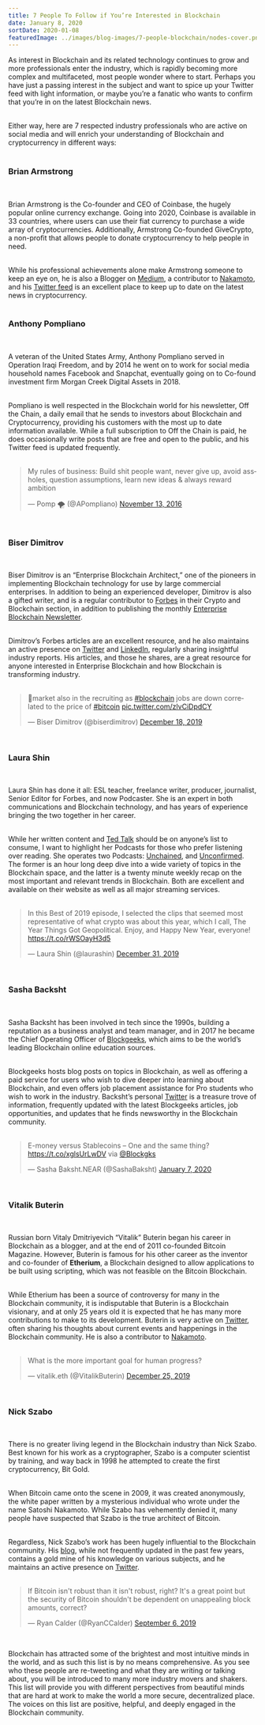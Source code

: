 ```yaml
---
title: 7 People To Follow if You’re Interested in Blockchain
date: January 8, 2020
sortDate: 2020-01-08
featuredImage: ../images/blog-images/7-people-blockchain/nodes-cover.png
---
```


<div class="text-gray-900 text-left text-2xl md:text-xl">
As interest in Blockchain and its related technology continues to grow and more professionals enter the industry, which is rapidly becoming more complex and multifaceted, most people wonder where to start. Perhaps you have just a passing interest in the subject and want to spice up your Twitter feed with light information, or maybe you’re a fanatic who wants to confirm that you’re in on the latest Blockchain news.<br><br>

Either way, here are 7 respected industry professionals who are active on social media and will enrich your understanding of Blockchain and cryptocurrency in different ways:<br><br>

<h3 class="text-gray-600 text-4xl">Brian Armstrong</h3><br>

Brian Armstrong is the Co-founder and CEO of Coinbase, the hugely popular online currency exchange. Going into 2020, Coinbase is available in 33 countries, where users can use their fiat currency to purchase a wide array of cryptocurrencies. Additionally, Armstrong Co-founded GiveCrypto, a non-profit that allows people to donate cryptocurrency to help people in need.<br><br>

While his professional achievements alone make Armstrong someone to keep an eye on, he is also a Blogger on <a class="text-purple-600 hover:text-purple-400" href="https://medium.com/@barmstrong" rel="noopener noreferrer nofollow" target="_blank">Medium</a>, a contributor to <a class="text-purple-600 hover:text-purple-400" href="https://nakamoto.com/crypto-in-the-2020s/" rel="noopener noreferrer nofollow" target="_blank">Nakamoto</a>, and his <a class="text-purple-600 hover:text-purple-400" href="https://twitter.com/brian_armstrong" rel="noopener noreferrer nofollow" target="_blank">Twitter feed</a> is an excellent place to keep up to date on the latest news in cryptocurrency.<br><br>

<h3 class="text-gray-600 text-4xl">Anthony Pompliano</h3><br>

A veteran of the United States Army, Anthony Pompliano served in Operation Iraqi Freedom, and by 2014 he went on to work for social media household names Facebook and Snapchat, eventually going on to Co-found investment firm Morgan Creek Digital Assets in 2018.<br><br>

Pompliano is well respected in the Blockchain world for his newsletter, Off the Chain, a daily email that he sends to investors about Blockchain and Cryptocurrency, providing his customers with the most up to date information available. While a full subscription to Off the Chain is paid, he does occasionally write posts that are free and open to the public, and his Twitter feed is updated frequently.<br><br>

<div class="mx-12 flex flex-row justify-center">
<blockquote class="twitter-tweet"><p lang="en" dir="ltr">My rules of business: Build shit people want, never give up, avoid assholes, question assumptions, learn new ideas &amp; always reward ambition</p>&mdash; Pomp 🌪 (@APompliano) <a href="https://twitter.com/APompliano/status/797846518288044032?ref_src=twsrc%5Etfw">November 13, 2016</a></blockquote>
</div><br>

<h3 class="text-gray-600 text-4xl">Biser Dimitrov</h3><br>

Biser Dimitrov is an “Enterprise Blockchain Architect,” one of the pioneers in implementing Blockchain technology for use by large commercial enterprises. In addition to being an experienced developer, Dimitrov is also a gifted writer, and is a regular contributor to <a class="text-purple-600 hover:text-purple-400" href="https://www.forbes.com/sites/biserdimitrov/?sh=53d00de85d48" rel="noopener noreferrer nofollow" target="_blank">Forbes</a> in their Crypto and Blockchain section, in addition to publishing the monthly <a class="text-purple-600 hover:text-purple-400" href="https://enterpriseblockchain.substack.com/p/enterprise-blockchain-newsletter-f3c" rel="noopener noreferrer nofollow" target="_blank">Enterprise Blockchain Newsletter</a>.<br><br>

Dimitrov’s Forbes articles are an excellent resource, and he also maintains an active presence on <a class="text-purple-600 hover:text-purple-400" href="https://twitter.com/biserdimitrov" rel="noopener noreferrer nofollow" target="_blank">Twitter</a> and <a class="text-purple-600 hover:text-purple-400" href="https://www.linkedin.com/in/biserdimitrov/" rel="noopener noreferrer nofollow" target="_blank">LinkedIn</a>, regularly sharing insightful industry reports. His articles, and those he shares, are a great resource for anyone interested in Enterprise Blockchain and how Blockchain is transforming industry.<br><br>

<div class="mx-12 flex flex-row justify-center">
<blockquote class="twitter-tweet"><p lang="en" dir="ltr">🐻market also in the recruiting as <a href="https://twitter.com/hashtag/blockchain?src=hash&amp;ref_src=twsrc%5Etfw">#blockchain</a> jobs are down correlated to the price of <a href="https://twitter.com/hashtag/bitcoin?src=hash&amp;ref_src=twsrc%5Etfw">#bitcoin</a> <a href="https://t.co/zlvCiDpdCY">pic.twitter.com/zlvCiDpdCY</a></p>&mdash; Biser Dimitrov (@biserdimitrov) <a href="https://twitter.com/biserdimitrov/status/1207149903085891585?ref_src=twsrc%5Etfw">December 18, 2019</a></blockquote>
</div><br>

<h3 class="text-gray-600 text-4xl">Laura Shin</h3><br>

Laura Shin has done it all: ESL teacher, freelance writer, producer, journalist, Senior Editor for Forbes, and now Podcaster. She is an expert in both communications and Blockchain technology, and has years of experience bringing the two together in her career.<br><br>

While her written content and <a class="text-purple-600 hover:text-purple-400" href="" rel="noopener noreferrer nofollow" target="_blank">Ted Talk</a> should be on anyone’s list to consume, I want to highlight her Podcasts for those who prefer listening over reading. She operates two Podcasts: <a class="text-purple-600 hover:text-purple-400" href="https://unchainedpodcast.com/category/unchained/" rel="noopener noreferrer nofollow" target="_blank">Unchained</a>, and <a class="text-purple-600 hover:text-purple-400" href="https://unchainedpodcast.com/category/unconfirmed/" rel="noopener noreferrer nofollow" target="_blank">Unconfirmed</a>. The former is an hour long deep dive into a wide variety of topics in the Blockchain space, and the latter is a twenty minute weekly recap on the most important and relevant trends in Blockchain. Both are excellent and available on their website as well as all major streaming services.<br><br>

<div class="mx-12 flex flex-row justify-center">
<blockquote class="twitter-tweet"><p lang="en" dir="ltr">In this Best of 2019 episode, I selected the clips that seemed most representative of what crypto was about this year, which I call, The Year Things Got Geopolitical. Enjoy, and Happy New Year, everyone! <a href="https://t.co/rWSOayH3d5">https://t.co/rWSOayH3d5</a></p>&mdash; Laura Shin (@laurashin) <a href="https://twitter.com/laurashin/status/1212090283569156098?ref_src=twsrc%5Etfw">December 31, 2019</a></blockquote>
</div><br>

<h3 class="text-gray-600 text-4xl">Sasha Backsht</h3><br>

Sasha Backsht has been involved in tech since the 1990s, building a reputation as a business analyst and team manager, and in 2017 he became the Chief Operating Officer of <a class="text-purple-600 hover:text-purple-400" href="https://blockgeeks.com/" rel="noopener noreferrer nofollow" target="_blank">Blockgeeks</a>, which aims to be the world’s leading Blockchain online education sources.<br><br>

Blockgeeks hosts blog posts on topics in Blockchain, as well as offering a paid service for users who wish to dive deeper into learning about Blockchain, and even offers job placement assistance for Pro students who wish to work in the industry. Backsht’s personal <a class="text-purple-600 hover:text-purple-400" href="" rel="noopener noreferrer nofollow" target="_blank">Twitter</a> is a treasure trove of information, frequently updated with the latest Blockgeeks articles, job opportunities, and updates that he finds newsworthy in the Blockchain community.<br><br>

<div class="mx-12 flex flex-row justify-center">
<blockquote class="twitter-tweet"><p lang="en" dir="ltr">E-money versus Stablecoins – One and the same thing? <a href="https://t.co/xglsUrLwDV">https://t.co/xglsUrLwDV</a> via <a href="https://twitter.com/Blockgks?ref_src=twsrc%5Etfw">@Blockgks</a></p>&mdash; Sasha ₿aksht.NEAR (@SashaBaksht) <a href="https://twitter.com/SashaBaksht/status/1214684337888563200?ref_src=twsrc%5Etfw">January 7, 2020</a></blockquote>
</div><br>

<h3 class="text-gray-600 text-4xl">Vitalik Buterin</h3><br>

Russian born Vitaly Dmitriyevich “Vitalik” Buterin began his career in Blockchain as a blogger, and at the end of 2011 co-founded Bitcoin Magazine. However, Buterin is famous for his other career as the inventor and co-founder of **Etherium**, a Blockchain designed to allow applications to be built using scripting, which was not feasible on the Bitcoin Blockchain.<br><br>

While Etherium has been a source of controversy for many in the Blockchain community, it is indisputable that Buterin is a Blockchain visionary, and at only 25 years old it is expected that he has many more contributions to make to its development. Buterin is very active on <a class="text-purple-600 hover:text-purple-400" href="https://twitter.com/VitalikButerin" rel="noopener noreferrer nofollow" target="_blank">Twitter</a>, often sharing his thoughts about current events and happenings in the Blockchain community. He is also a contributor to <a class="text-purple-600 hover:text-purple-400" href="https://nakamoto.com/credible-neutrality/" rel="noopener noreferrer nofollow" target="_blank">Nakamoto</a>.<br><br>

<div class="mx-12 flex flex-row justify-center"><blockquote class="twitter-tweet"><p lang="en" dir="ltr">What is the more important goal for human progress?</p>&mdash; vitalik.eth (@VitalikButerin) <a href="https://twitter.com/VitalikButerin/status/1209846908858052608?ref_src=twsrc%5Etfw">December 25, 2019</a></blockquote></div><br>

<h3 class="text-gray-600 text-4xl">Nick Szabo</h3><br>

There is no greater living legend in the Blockchain industry than Nick Szabo. Best known for his work as a cryptographer, Szabo is a computer scientist by training, and way back in 1998 he attempted to create the first cryptocurrency, Bit Gold.<br><br>

When Bitcoin came onto the scene in 2009, it was created anonymously, the white paper written by a mysterious individual who wrote under the name Satoshi Nakamoto. While Szabo has vehemently denied it, many people have suspected that Szabo is the true architect of Bitcoin.<br><br>

Regardless, Nick Szabo’s work has been hugely influential to the Blockchain community. His <a class="text-purple-600 hover:text-purple-400" href="" rel="noopener noreferrer nofollow" target="_blank">blog</a>, while not frequently updated in the past few years, contains a gold mine of his knowledge on various subjects, and he maintains an active presence on <a class="text-purple-600 hover:text-purple-400" href="" rel="noopener noreferrer nofollow" target="_blank">Twitter</a>.<br><br>

<div class="mx-12 flex flex-row justify-center"><blockquote class="twitter-tweet"><p lang="en" dir="ltr">If Bitcoin isn&#39;t robust than it isn&#39;t robust, right? It&#39;s a great point but the security of Bitcoin shouldn&#39;t be dependent on unappealing block amounts, correct?</p>&mdash; Ryan Calder (@RyanCCalder) <a href="https://twitter.com/RyanCCalder/status/1169852257480822784?ref_src=twsrc%5Etfw">September 6, 2019</a></blockquote> </div><br>

Blockchain has attracted some of the brightest and most intuitive minds in the world, and as such this list is by no means comprehensive. As you see who these people are re-tweeting and what they are writing or talking about, you will be introduced to many more industry movers and shakers. This list will provide you with different perspectives from beautiful minds that are hard at work to make the world a more secure, decentralized place. The voices on this list are positive, helpful, and deeply engaged in the Blockchain community.

</div>
